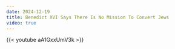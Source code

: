 ```yaml
---
date: 2024-12-19
title: Benedict XVI Says There Is No Mission To Convert Jews
video: true
---
```



{{< youtube aA1GxxUmV3k >}}
